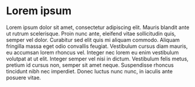 # Lorem ipsum
Lorem ipsum dolor sit amet, consectetur adipiscing elit. Mauris blandit ante ut rutrum scelerisque. Proin nunc ante, eleifend vitae sollicitudin quis, semper vel dolor. Curabitur sed elit quis mi aliquam commodo. Aliquam fringilla massa eget odio convallis feugiat. Vestibulum cursus diam mauris, eu accumsan lorem rhoncus vel. Integer nec lorem eu enim vestibulum volutpat at ut elit. Integer semper vel nisi in dictum. Vestibulum felis metus, pretium id cursus non, semper sit amet neque. Suspendisse rhoncus tincidunt nibh nec imperdiet. Donec luctus nunc nunc, in iaculis ante posuere vitae.
